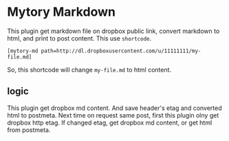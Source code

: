 # Mytory Markdown

This plugin get markdown file on dropbox public link, convert markdown to html, and print to post content. This use `shortcode`.

    [mytory-md path=http://dl.dropboxusercontent.com/u/11111111/my-file.md]

So, this shortcode will change `my-file.md` to html content.

## logic

This plugin get dropbox md content. And save header's etag and converted html to postmeta. Next time on request same post, first this plugin olny get dropbox http etag. If changed etag, get dropbox md content, or get html from postmeta.